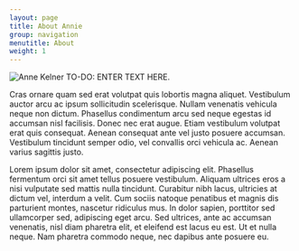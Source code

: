 ```yaml
---
layout: page
title: About Annie
group: navigation
menutitle: About
weight: 1
---
```

![Anne Kelner](http://placehold.it/300x300) TO-DO:  ENTER TEXT HERE.

Cras ornare quam sed erat volutpat quis lobortis magna aliquet. Vestibulum auctor arcu ac ipsum sollicitudin scelerisque. Nullam venenatis vehicula neque non dictum. Phasellus condimentum arcu sed neque egestas id accumsan nisl facilisis. Donec nec erat augue. Etiam vestibulum volutpat erat quis consequat. Aenean consequat ante vel justo posuere accumsan. Vestibulum tincidunt semper odio, vel convallis orci vehicula ac. Aenean varius sagittis justo.

Lorem ipsum dolor sit amet, consectetur adipiscing elit. Phasellus fermentum orci sit amet tellus posuere vestibulum. Aliquam ultrices eros a nisi vulputate sed mattis nulla tincidunt. Curabitur nibh lacus, ultricies at dictum vel, interdum a velit. Cum sociis natoque penatibus et magnis dis parturient montes, nascetur ridiculus mus. In dolor sapien, porttitor sed ullamcorper sed, adipiscing eget arcu. Sed ultrices, ante ac accumsan venenatis, nisl diam pharetra elit, et eleifend est lacus eu est. Ut et nulla neque. Nam pharetra commodo neque, nec dapibus ante posuere eu.